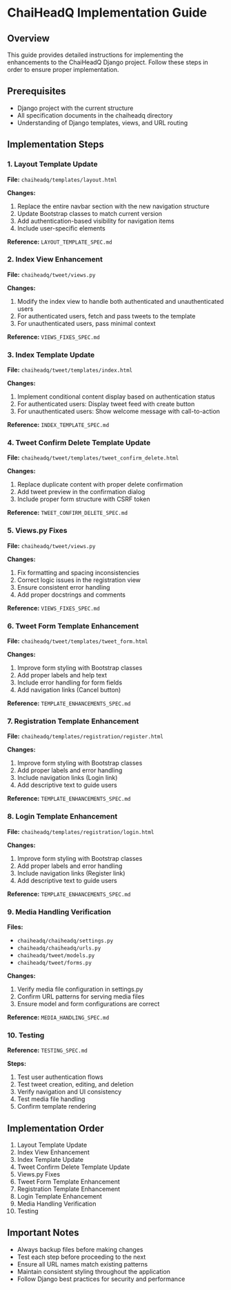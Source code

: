 # ChaiHeadQ Implementation Guide

## Overview
This guide provides detailed instructions for implementing the enhancements to the ChaiHeadQ Django project. Follow these steps in order to ensure proper implementation.

## Prerequisites
- Django project with the current structure
- All specification documents in the chaiheadq directory
- Understanding of Django templates, views, and URL routing

## Implementation Steps

### 1. Layout Template Update
**File:** `chaiheadq/templates/layout.html`

**Changes:**
1. Replace the entire navbar section with the new navigation structure
2. Update Bootstrap classes to match current version
3. Add authentication-based visibility for navigation items
4. Include user-specific elements

**Reference:** `LAYOUT_TEMPLATE_SPEC.md`

### 2. Index View Enhancement
**File:** `chaiheadq/tweet/views.py`

**Changes:**
1. Modify the index view to handle both authenticated and unauthenticated users
2. For authenticated users, fetch and pass tweets to the template
3. For unauthenticated users, pass minimal context

**Reference:** `VIEWS_FIXES_SPEC.md`

### 3. Index Template Update
**File:** `chaiheadq/tweet/templates/index.html`

**Changes:**
1. Implement conditional content display based on authentication status
2. For authenticated users: Display tweet feed with create button
3. For unauthenticated users: Show welcome message with call-to-action

**Reference:** `INDEX_TEMPLATE_SPEC.md`

### 4. Tweet Confirm Delete Template Update
**File:** `chaiheadq/tweet/templates/tweet_confirm_delete.html`

**Changes:**
1. Replace duplicate content with proper delete confirmation
2. Add tweet preview in the confirmation dialog
3. Include proper form structure with CSRF token

**Reference:** `TWEET_CONFIRM_DELETE_SPEC.md`

### 5. Views.py Fixes
**File:** `chaiheadq/tweet/views.py`

**Changes:**
1. Fix formatting and spacing inconsistencies
2. Correct logic issues in the registration view
3. Ensure consistent error handling
4. Add proper docstrings and comments

**Reference:** `VIEWS_FIXES_SPEC.md`

### 6. Tweet Form Template Enhancement
**File:** `chaiheadq/tweet/templates/tweet_form.html`

**Changes:**
1. Improve form styling with Bootstrap classes
2. Add proper labels and help text
3. Include error handling for form fields
4. Add navigation links (Cancel button)

**Reference:** `TEMPLATE_ENHANCEMENTS_SPEC.md`

### 7. Registration Template Enhancement
**File:** `chaiheadq/templates/registration/register.html`

**Changes:**
1. Improve form styling with Bootstrap classes
2. Add proper labels and error handling
3. Include navigation links (Login link)
4. Add descriptive text to guide users

**Reference:** `TEMPLATE_ENHANCEMENTS_SPEC.md`

### 8. Login Template Enhancement
**File:** `chaiheadq/templates/registration/login.html`

**Changes:**
1. Improve form styling with Bootstrap classes
2. Add proper labels and error handling
3. Include navigation links (Register link)
4. Add descriptive text to guide users

**Reference:** `TEMPLATE_ENHANCEMENTS_SPEC.md`

### 9. Media Handling Verification
**Files:** 
- `chaiheadq/chaiheadq/settings.py`
- `chaiheadq/chaiheadq/urls.py`
- `chaiheadq/tweet/models.py`
- `chaiheadq/tweet/forms.py`

**Changes:**
1. Verify media file configuration in settings.py
2. Confirm URL patterns for serving media files
3. Ensure model and form configurations are correct

**Reference:** `MEDIA_HANDLING_SPEC.md`

### 10. Testing
**Reference:** `TESTING_SPEC.md`

**Steps:**
1. Test user authentication flows
2. Test tweet creation, editing, and deletion
3. Verify navigation and UI consistency
4. Test media file handling
5. Confirm template rendering

## Implementation Order
1. Layout Template Update
2. Index View Enhancement
3. Index Template Update
4. Tweet Confirm Delete Template Update
5. Views.py Fixes
6. Tweet Form Template Enhancement
7. Registration Template Enhancement
8. Login Template Enhancement
9. Media Handling Verification
10. Testing

## Important Notes
- Always backup files before making changes
- Test each step before proceeding to the next
- Ensure all URL names match existing patterns
- Maintain consistent styling throughout the application
- Follow Django best practices for security and performance